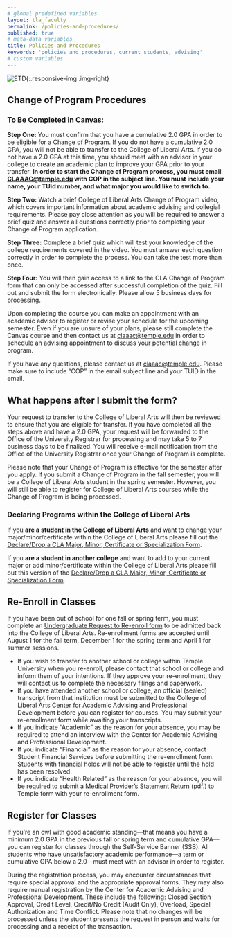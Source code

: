 ```yaml
---
# global predefined variables
layout: tla_faculty
permalink: /policies-and-procedures/
published: true
# meta-data variables
title: Policies and Procedures
keywords: 'policies and procedures, current students, advising'
# custom variables
---
```

![ETD]({{site.baseurl}}/media/resized2students.jpg){:.responsive-img .img-right}
## Change of Program Procedures
### To Be Completed in Canvas:
**Step One:** You must confirm that you have a cumulative 2.0 GPA in order to be eligible for a Change of Program. If you do not have a cumulative 2.0 GPA, you will not be able to transfer to the College of Liberal Arts. If you do not have a 2.0 GPA at this time, you should meet with an advisor in your college to create an academic plan to improve your GPA prior to your transfer. **In order to start the Change of Program process, you must email [CLAAAC@temple.edu](mailto:CLAAAC@temple.edu) with COP in the subject line. You must include your name, your TUid number, and what major you would like to switch to.**

**Step Two:** Watch a brief College of Liberal Arts Change of Program video, which covers important information about academic advising and collegial requirements. Please pay close attention as you will be required to answer a brief quiz and answer all questions correctly prior to completing your Change of Program application.

**Step Three:** Complete a brief quiz which will test your knowledge of the college requirements covered in the video. You must answer each question correctly in order to complete the process. You can take the test more than once.

**Step Four:** You will then gain access to a link to the CLA Change of Program form that can only be accessed after successful completion of the quiz. Fill out and submit the form electronically. Please allow 5 business days for processing. 

Upon completing the course you can make an appointment with an academic advisor to register or revise your schedule for the upcoming semester. Even if you are unsure of your plans, please still complete the Canvas course and then contact us at [claaac@temple.edu](mailto:claaac@temple.edu) in order to schedule an advising appointment to discuss your potential change in program.

If you have any questions, please contact us at [claaac@temple.edu](mailto:claaac@temple.edu). Please make sure to include “COP” in the email subject line and your TUID in the email.

## What happens after I submit the form?
Your request to transfer to the College of Liberal Arts will then be reviewed to ensure that you are eligible for transfer. If you have completed all the steps above and have a 2.0 GPA, your request will be forwarded to the Office of the University Registrar for processing and may take 5 to 7 business days to be finalized. You will receive e-mail notification from the Office of the University Registrar once your Change of Program is complete.

Please note that your Change of Program is effective for the semester after you apply. If you submit a Change of Program in the fall semester, you will be a College of Liberal Arts student in the spring semester. However, you will still be able to register for College of Liberal Arts courses while the Change of Program is being processed.

### Declaring Programs within the College of Liberal Arts 
If you **are a student in the College of Liberal Arts** and want to change your major/minor/certificate within the College of Liberal Arts please fill out the [Declare/Drop a CLA Major, Minor, Certificate or Specialization Form](https://forms.gle/2B9bRV3Sh1BXrxoP9).

If you **are a student in another college** and want to add to your current major or add minor/certificate within the College of Liberal Arts please fill out this version of the [Declare/Drop a CLA Major, Minor, Certificate or Specialization Form](https://forms.gle/bnZzXRfrHpZnHEeT9).

## Re-Enroll in Classes
If you have been out of school for one fall or spring term, you must complete an [Undergraduate Request to Re-enroll form](https://liberalarts.temple.edu/sites/liberalarts/files/request_to_reenroll.pdf) to be admitted back into the College of Liberal Arts. Re-enrollment forms are accepted until August 1 for the fall term, December 1 for the spring term and April 1 for summer sessions.

- If you wish to transfer to another school or college within Temple University when you re-enroll, please contact that school or college and inform them of your intentions. If they approve your re-enrollment, they will contact us to complete the necessary filings and paperwork.
- If you have attended another school or college, an official (sealed) transcript from that institution must be submitted to the College of Liberal Arts Center for Academic Advising and Professional Development before you can register for courses. You may submit your re-enrollment form while awaiting your transcripts.
- If you indicate “Academic” as the reason for your absence, you may be required to attend an interview with the Center for Academic Advising and Professional Development.
- If you indicate “Financial” as the reason for your absence, contact Student Financial Services before submitting the re-enrollment form. Students with financial holds will not be able to register until the hold has been resolved.
- If you indicate “Health Related” as the reason for your absence, you will be required to submit a [Medical Provider’s Statement Return](https://liberalarts.temple.edu/sites/liberalarts/files/Medical-Provider-Statement-Return_form.pdf) (pdf.) to Temple form with your re-enrollment form.

## Register for Classes
If you’re an owl with good academic standing—that means you have a minimum 2.0 GPA in the previous fall or spring term and cumulative GPA—you can register for classes through the Self-Service Banner (SSB). All students who have unsatisfactory academic performance—a term or cumulative GPA below a 2.0—must meet with an advisor in order to register.

During the registration process, you may encounter circumstances that require special approval and the appropriate approval forms. They may also require manual registration by the Center for Academic Advising and Professional Development. These include the following: Closed Section Approval, Credit Level, Credit/No Credit (Audit Only), Overload, Special Authorization and Time Conflict. Please note that no changes will be processed unless the student presents the request in person and waits for processing and a receipt of the transaction.
